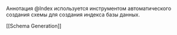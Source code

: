 Аннотация @Index используется инструментом автоматического создания схемы для создания индекса базы данных.

[[Schema Generation]]